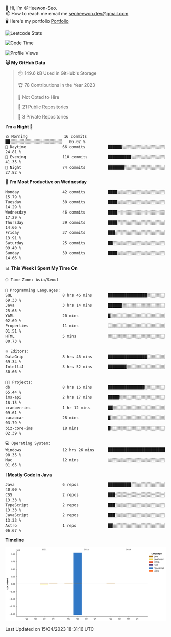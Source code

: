 👋 Hi, I’m @Heewon-Seo.  
📫 How to reach me email me seoheewon.dev@gmail.com   
🖥 Here's my portfolio [Portfolio](https://haileynotes.notion.site/HEEWON-SEO-f98fe97412ee4a6a94fd24fe6832f84c)

![Leetcode Stats](https://leetcode.card.workers.dev/?username=Heewon-Seo)

 <!--START_SECTION:waka-->
![Code Time](http://img.shields.io/badge/Code%20Time-395%20hrs%2031%20mins-blue)

![Profile Views](http://img.shields.io/badge/Profile%20Views-1-blue)

**🐱 My GitHub Data** 

> 📦 149.6 kB Used in GitHub's Storage 
 > 
> 🏆 78 Contributions in the Year 2023
 > 
> 🚫 Not Opted to Hire
 > 
> 📜 21 Public Repositories 
 > 
> 🔑 3 Private Repositories 
 > 
**I'm a Night 🦉** 

```text
🌞 Morning                16 commits          ██░░░░░░░░░░░░░░░░░░░░░░░   06.02 % 
🌆 Daytime                66 commits          ██████░░░░░░░░░░░░░░░░░░░   24.81 % 
🌃 Evening                110 commits         ██████████░░░░░░░░░░░░░░░   41.35 % 
🌙 Night                  74 commits          ███████░░░░░░░░░░░░░░░░░░   27.82 % 
```
📅 **I'm Most Productive on Wednesday** 

```text
Monday                   42 commits          ████░░░░░░░░░░░░░░░░░░░░░   15.79 % 
Tuesday                  38 commits          ████░░░░░░░░░░░░░░░░░░░░░   14.29 % 
Wednesday                46 commits          ████░░░░░░░░░░░░░░░░░░░░░   17.29 % 
Thursday                 39 commits          ████░░░░░░░░░░░░░░░░░░░░░   14.66 % 
Friday                   37 commits          ███░░░░░░░░░░░░░░░░░░░░░░   13.91 % 
Saturday                 25 commits          ██░░░░░░░░░░░░░░░░░░░░░░░   09.40 % 
Sunday                   39 commits          ████░░░░░░░░░░░░░░░░░░░░░   14.66 % 
```


📊 **This Week I Spent My Time On** 

```text
🕑︎ Time Zone: Asia/Seoul

💬 Programming Languages: 
SQL                      8 hrs 46 mins       █████████████████░░░░░░░░   69.33 % 
Java                     3 hrs 14 mins       ██████░░░░░░░░░░░░░░░░░░░   25.65 % 
YAML                     20 mins             █░░░░░░░░░░░░░░░░░░░░░░░░   02.69 % 
Properties               11 mins             ░░░░░░░░░░░░░░░░░░░░░░░░░   01.51 % 
HTML                     5 mins              ░░░░░░░░░░░░░░░░░░░░░░░░░   00.73 % 

🔥 Editors: 
DataGrip                 8 hrs 46 mins       █████████████████░░░░░░░░   69.34 % 
IntelliJ                 3 hrs 52 mins       ████████░░░░░░░░░░░░░░░░░   30.66 % 

🐱‍💻 Projects: 
db                       8 hrs 16 mins       ████████████████░░░░░░░░░   65.44 % 
ims-api                  2 hrs 17 mins       █████░░░░░░░░░░░░░░░░░░░░   18.15 % 
cranberries              1 hr 12 mins        ██░░░░░░░░░░░░░░░░░░░░░░░   09.61 % 
cacaocar                 28 mins             █░░░░░░░░░░░░░░░░░░░░░░░░   03.79 % 
biz-core-ims             18 mins             █░░░░░░░░░░░░░░░░░░░░░░░░   02.39 % 

💻 Operating System: 
Windows                  12 hrs 26 mins      █████████████████████████   98.35 % 
Mac                      12 mins             ░░░░░░░░░░░░░░░░░░░░░░░░░   01.65 % 
```

**I Mostly Code in Java** 

```text
Java                     6 repos             ██████████░░░░░░░░░░░░░░░   40.00 % 
CSS                      2 repos             ███░░░░░░░░░░░░░░░░░░░░░░   13.33 % 
TypeScript               2 repos             ███░░░░░░░░░░░░░░░░░░░░░░   13.33 % 
JavaScript               2 repos             ███░░░░░░░░░░░░░░░░░░░░░░   13.33 % 
Astro                    1 repo              ██░░░░░░░░░░░░░░░░░░░░░░░   06.67 % 
```



**Timeline**

![Lines of Code chart](https://raw.githubusercontent.com/Heewon-Seo/Heewon-Seo/main/assets/bar_graph.png)


 Last Updated on 15/04/2023 18:31:16 UTC
<!--END_SECTION:waka-->

